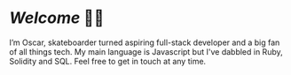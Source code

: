 # _Welcome_ 🖖🤓  
I’m Oscar, skateboarder turned aspiring full-stack developer and a big fan of all things tech. My main language is Javascript but I've dabbled in Ruby, Solidity and SQL. Feel free to get in touch at any time.
